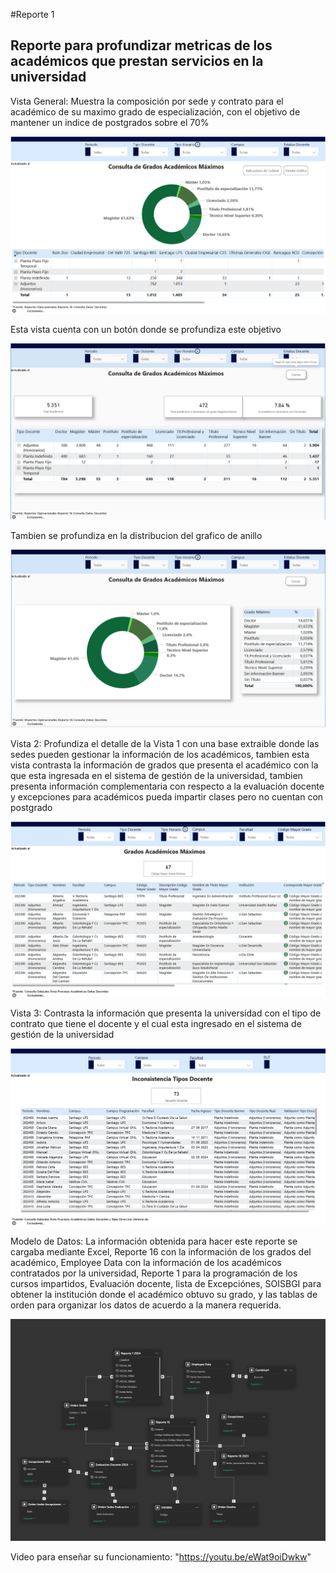 #Reporte 1

## Reporte para profundizar metricas de los académicos que prestan servicios en la universidad

Vista General: Muestra la composición por sede y contrato para el académico de su maximo grado de especialización, con el objetivo de mantener un indice de postgrados sobre el 70%

![alt text](image.png)

Esta vista cuenta con un botón donde se profundiza este objetivo

![alt text](image-3.png)

Tambien se profundiza en la distribucion del grafico de anillo

![alt text](image-4.png)

Vista 2: Profundiza el detalle de la Vista 1 con una base extraible donde las sedes pueden gestionar la información de los académicos, tambien esta vista contrasta la información de grados que presenta el académico con la que esta ingresada en el sistema de gestión de la universidad, tambien presenta información complementaria con respecto a la evaluación docente y excepciones para académicos pueda impartir clases pero no cuentan con postgrado 

![alt text](image-1.png)

Vista 3: Contrasta la información que presenta la universidad con el tipo de contrato que tiene el docente y el cual esta ingresado en el sistema de gestión de la universidad

![alt text](image-2.png)

Modelo de Datos: La información obtenida para hacer este reporte se cargaba mediante Excel, Reporte 16 con la información de los grados del académico, Employee Data con la información de los académicos contratados por la universidad, Reporte 1 para la programación de los cursos impartidos, Evaluación docente, lista de Excepciónes, SOISBGI para obtener la institución donde el académico obtuvo su grado, y las tablas de orden para organizar los datos de acuerdo a la manera requerida.

![alt text](image-5.png)

Video para enseñar su funcionamiento: "https://youtu.be/eWat9oiDwkw"